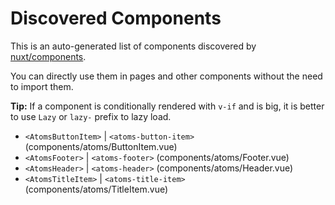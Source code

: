 # Discovered Components

This is an auto-generated list of components discovered by [nuxt/components](https://github.com/nuxt/components).

You can directly use them in pages and other components without the need to import them.

**Tip:** If a component is conditionally rendered with `v-if` and is big, it is better to use `Lazy` or `lazy-` prefix to lazy load.

- `<AtomsButtonItem>` | `<atoms-button-item>` (components/atoms/ButtonItem.vue)
- `<AtomsFooter>` | `<atoms-footer>` (components/atoms/Footer.vue)
- `<AtomsHeader>` | `<atoms-header>` (components/atoms/Header.vue)
- `<AtomsTitleItem>` | `<atoms-title-item>` (components/atoms/TitleItem.vue)
